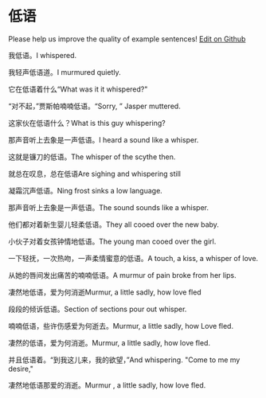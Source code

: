 # 低语

Please help us improve the quality of example sentences! [Edit on Github](https://github.com/jiyushe/jiyu-example-sentence-source/blob/main/chinese/diyu.md)

<p><span class="chinese">我低语。</span><span class="english">I whispered.</span></p>

<p><span class="chinese">我轻声低语道。</span><span class="english">I murmured quietly.</span></p>

<p><span class="chinese">它在低语着什么“</span><span class="english">What was it it whispered?"</span></p>

<p><span class="chinese">“对不起，”贾斯帕喃喃低语。</span><span class="english">“Sorry, ” Jasper muttered.</span></p>

<p><span class="chinese">这家伙在低语什么？</span><span class="english">What is this guy whispering?</span></p>

<p><span class="chinese">那声音听上去象是一声低语。</span><span class="english">I heard a sound like a whisper.</span></p>

<p><span class="chinese">这就是镰刀的低语。</span><span class="english">The whisper of the scythe then.</span></p>

<p><span class="chinese">就总在叹息，总在低语</span><span class="english">Are sighing and whispering still</span></p>

<p><span class="chinese">凝霜沉声低语。</span><span class="english">Ning frost sinks a low language.</span></p>

<p><span class="chinese">那声音听上去象是一声低语。</span><span class="english">The sound sounds like a whisper.</span></p>

<p><span class="chinese">他们都对着新生婴儿轻柔低语。</span><span class="english">They all cooed over the new baby.</span></p>

<p><span class="chinese">小伙子对着女孩钟情地低语。</span><span class="english">The young man cooed over the girl.</span></p>

<p><span class="chinese">一下轻抚，一次热吻，一声柔情蜜意的低语。</span><span class="english">A touch, a kiss, a whisper of love.</span></p>

<p><span class="chinese">从她的唇间发出痛苦的喃喃低语。</span><span class="english">A murmur of pain broke from her lips.</span></p>

<p><span class="chinese">凄然地低语，爱为何消逝</span><span class="english">Murmur, a little sadly, how love fled</span></p>

<p><span class="chinese">段段的倾诉低语。</span><span class="english">Section of sections pour out whisper.</span></p>

<p><span class="chinese">喃喃低语，些许伤感爱为何逝去。</span><span class="english">Murmur, a little sadly, how Love fled.</span></p>

<p><span class="chinese">凄然的低语，爱为何消逝。</span><span class="english">Murmur, a little sadly, how love fled.</span></p>

<p><span class="chinese">并且低语着。“到我这儿来，我的欲望，”</span><span class="english">And whispering. "Come to me my desire,"</span></p>

<p><span class="chinese">凄然地低语那爱的消逝。</span><span class="english">Murmur , a little sadly, how love fled.</span></p>

